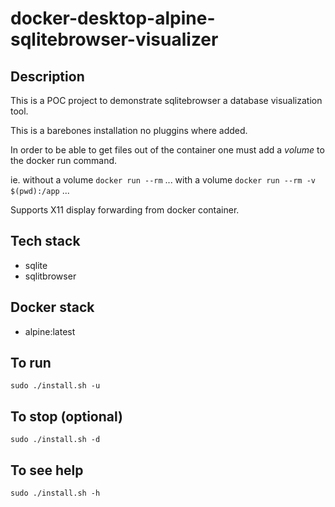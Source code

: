 # docker-desktop-alpine-sqlitebrowser-visualizer

## Description
This is a POC project to demonstrate sqlitebrowser a database visualization tool.

This is a barebones installation no pluggins where added. 

In order to be able to get files out of the container one must add a *volume* to the docker run command.

ie.
without a volume
`docker run --rm` ...
with a volume
`docker run --rm -v $(pwd):/app` ...

Supports X11 display forwarding from docker container.

## Tech stack
- sqlite
- sqlitbrowser

## Docker stack
- alpine:latest

## To run
`sudo ./install.sh -u`

## To stop (optional)
`sudo ./install.sh -d`

## To see help
`sudo ./install.sh -h`
